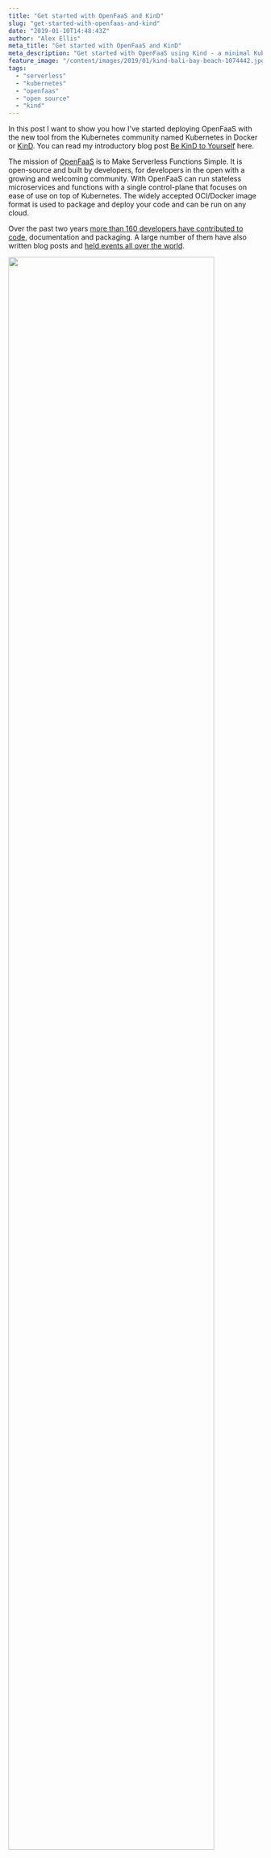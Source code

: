 ```yaml
---
title: "Get started with OpenFaaS and KinD"
slug: "get-started-with-openfaas-and-kind"
date: "2019-01-10T14:48:43Z"
author: "Alex Ellis"
meta_title: "Get started with OpenFaaS and KinD"
meta_description: "Get started with OpenFaaS using Kind - a minimal Kubernetes development environment that you can setup and tear-down with ease. Try out Serverless today!"
feature_image: "/content/images/2019/01/kind-bali-bay-beach-1074442.jpg"
tags:
  - "serverless"
  - "kubernetes"
  - "openfaas"
  - "open source"
  - "kind"
---
```


In this post I want to show you how I've started deploying OpenFaaS with the new tool from the Kubernetes community named Kubernetes in Docker or [KinD](https://github.com/kubernetes-sigs/kind). You can read my introductory blog post [Be KinD to Yourself](https://blog.alexellis.io/be-kind-to-yourself/) here.

The mission of [OpenFaaS](https://github.com/openfaas/faas) is to Make Serverless Functions Simple. It is open-source and built by developers, for developers in the open with a growing and welcoming community. With OpenFaaS can run stateless microservices and functions with a single control-plane that focuses on ease of use on top of Kubernetes. The widely accepted OCI/Docker image format is used to package and deploy your code and can be run on any cloud.

Over the past two years [more than 160 developers have contributed to code](https://kenfdev.o6s.io/github-stats-page#/), documentation and packaging. A large number of them have also written blog posts and [held events all over the world](https://github.com/openfaas/faas/blob/master/community.md).

<img src="https://raw.githubusercontent.com/openfaas/media/master/OpenFaaS_Magnet_3_1_png.png" width="90%">

> Find out more [about OpenFaaS on the blog](https://www.openfaas.com/blog) or GitHub [openfaas/faas](https://github.com/openfaas/faas)

## Pre-reqs

Unlike prior development environments for Kubernetes such as Docker for Mac or minikube - the only requirement for your system is Docker which means you can install this almost anywhere you can get `docker` installed.

This is also a nice experience for developers because it's the same on MacOS, Linux and Windows.

On a Linux host or Linux VM type in `$ curl -sLS https://get.docker.com | sudo sh`.

Download [Docker Desktop](https://www.docker.com/products/docker-desktop) for Windows or Mac.

## Create your cluster

### Install `kubectl`

The `kubectl` command is the main CLI needed to operate Kubernetes. 

* [Install and Set Up kubectl](https://kubernetes.io/docs/tasks/tools/install-kubectl/)

I like to install it via the [binary release here](https://kubernetes.io/docs/tasks/tools/install-kubectl/#install-kubectl-binary-using-curl).

### Get `kind`

You can get the latest and greatest by running the following command (if you have [Go installed locally](https://golang.org/dl/))

```
$ go get sigs.k8s.io/kind
```

Or if you don't want to install Golang on your system you can grab a binary from the [release page](https://github.com/kubernetes-sigs/kind/releases).

### Create one or more clusters

Another neat feature of `kind` is the ability to create one or more named clusters. I find this useful because OpenFaaS ships plain YAML files and a helm chart and I need to test both independently on a clean and fresh cluster. Why try to remove and delete all the objects you created between tests when you can just spin up an entirely fresh cluster in about the same time?

```
$ kind create cluster --name openfaas

Creating cluster 'kind-openfaas' ...
 ✓ Ensuring node image (kindest/node:v1.12.2) 🖼 
 ✓ [kind-openfaas-control-plane] Creating node container 📦 
 ✓ [kind-openfaas-control-plane] Fixing mounts 🗻 
 ✓ [kind-openfaas-control-plane] Starting systemd 🖥
 ✓ [kind-openfaas-control-plane] Waiting for docker to be ready 🐋 
⠈⡱ [kind-openfaas-control-plane] Starting Kubernetes (this may take a minute) ☸ 

```

Now there is something you must not forget if you work with other remote clusters. Always, always switch context into your new cluster before making changes.

```
$ export KUBECONFIG="$(kind get kubeconfig-path --name="openfaas")"
```

## Install OpenFaaS with helm

### Install helm and tiller

The easiest way to install OpenFaaS is to use the `helm` client and its server-side equivalent `tiller`.

* Create a ServiceAccount for Tiller:

```
$ kubectl -n kube-system create sa tiller \
 && kubectl create clusterrolebinding tiller \
      --clusterrole cluster-admin \
      --serviceaccount=kube-system:tiller
```

* Install the helm CLI

```
$ curl -sLSf https://raw.githubusercontent.com/helm/helm/master/scripts/get | sudo bash
```

* Install the Tiller server component

```
helm init --skip-refresh --upgrade --service-account tiller
```

> Note: it may take a minute or two to download `tiller` into your cluster.

### Install the OpenFaaS CLI

```
$ curl -sLSf https://cli.openfaas.com | sudo sh
```

Or on Mac use `brew install faas-cli`.

### Install OpenFaaS

You can install OpenFaaS with authentication on or off, it's up to you. Since your cluster is running locally you may want it turned off. If you decide otherwise then [checkout the documentation](https://docs.openfaas.com/).

* Create the `openfaas` and `openfaas-fn` namespaces:

```
$ kubectl apply -f https://raw.githubusercontent.com/openfaas/faas-netes/master/namespaces.yml
```

* Install using the helm chart:

```
$ helm repo add openfaas https://openfaas.github.io/faas-netes && \
    helm repo update && \
    helm upgrade openfaas --install openfaas/openfaas \
      --namespace openfaas  \
      --set basic_auth=false \
      --set functionNamespace=openfaas-fn \
      --set operator.create=true
```

The command above adds the OpenFaaS helm repository, then updates the local helm library and then installs OpenFaaS locally without authentication.

> Note: if you see `Error: could not find a ready tiller pod` then wait a few moments then try again.

You can fine-tune the settings like the timeouts, how many replicas of each service run, what version you are using and more using the [Helm chart readme](https://github.com/openfaas/faas-netes/tree/master/chart/openfaas).

## Check OpenFaaS is ready

The helm CLI should print a message such as: `To verify that openfaas has started, run:`

```
$ kubectl --namespace=openfaas get deployments -l "release=openfaas, app=openfaas"
```

The KinD cluster will now download all the core services that make up OpenFaaS and this could take a few minutes if you're on WiFi, so run the command above and look out for "AVAILABLE" turning to 1 for everything listed.

## Access OpenFaaS

Now that you've setup a cluster and OpenFaaS it's time to access the UI and API.

First forward the port of the gateway to your local machine using `kubectl`.

```
$ kubectl port-forward svc/gateway -n openfaas 8080:8080
```

> Note: If you already have a service running on port 8080, then change the port binding to `8888:8080` for instance. You should also run `export OPENFAAS_URL=http://127.0.0.1:8888` so that the CLI knows where to point to.

You can now use the OpenFaaS CLI and UI.

Open the UI at http://127.0.0.1:8080 and deploy a function from the *Function store* - a good example is "CertInfo" which can check when a TLS certificate will expire.

Downloading your chosen image may take a few seconds or minutes to deploy depending on your connection.

* Invoke the function then see its statistics and other information via the CLI:

```
$ faas-cli list -v
```

* Deploy figlet which can generate ASCII text messages, try it out.

```
$ faas-cli store deploy figlet
$ echo Hi! | faas-cli invoke figlet
```

You can use the `describe` verb for more information and to find your URL for use with `curl` or other tools and services.

```
$ faas-cli describe figlet
```

### Use the OpenFaaS CRD

You can also use the OpenFaaS Custom Resource Definition or CRD by typing in:

```
$ kubectl get functions -n openfaas-fn
```

When you create a new function for OpenFaaS you can use the CLI which calls the RESTful API of the OpenFaaS API Gateway, or generate a CRD YAML file instead.

* Here's an example with Node.js:

Change the `--prefix` do your own Docker Hub account or private Docker registry.

```
$ mkdir -p ~/dev/kind-blog/ && \
  cd ~/dev/kind-blog/ && \
  faas-cli template store pull node10-express && \
  faas-cli new --lang node10-express --prefix=alexellis2 openfaas-loves-crds
```

Our function looks like this:

```
$ cat openfaas-loves-crds/handler.js

"use strict"

module.exports = (event, context) => {
    let err;
    const result =             {
        status: "You said: " + JSON.stringify(event.body)
    };

    context
        .status(200)
        .succeed(result);
}
```

Now let's build and push the Docker image for our function

```
$ faas-cli up --skip-deploy -f openfaas-loves-crds.yml 
```

Followed by generating a CRD file to apply via `kubectl` instead of through the OpenFaaS CLI.

```
$ faas-cli generate crd  -f openfaas-loves-crds.yml 
---
apiVersion: openfaas.com/v1alpha2
kind: Function
metadata:
  name: openfaas-loves-crds
  namespace: openfaas-fn
spec:
  name: openfaas-loves-crds
  image: alexellis2/openfaas-loves-crds:latest
```

You can then pipe this output into a file to store in Git or pipe it directly to `kubectl` like this:

```
$ faas-cli generate crd  -f openfaas-loves-crds.yml | kubectl apply -f -
function.openfaas.com "openfaas-loves-crds" created

$ faas-cli list -v
Function                      	Image                                   	Invocations    	Replicas
openfaas-loves-crds           	alexellis2/openfaas-loves-crds:latest   	0              	1    
```

## Wrapping up

KinD is not the only way to deploy Kubernetes locally, or the only way to deploy OpenFaaS, but it's quick and easy and you could even create a bash script to do everything in one shot.

* If you'd like to keep learning then checkout the [official workshop](https://github.com/openfaas/workshop) which has been followed by hundreds of developers around the world already.

* Join Slack if you'd like to chat more or contribute to the project [Slack](https://docs.openfaas.com/community)

You can also [read the docs](https://docs.openfaas.com/community) to find out how to deploy to GKE, AKS, DigitalOcean Kubernetes, minikube, Docker Swarm and more.


For a chance to win OpenFaaS Swag tweet to [@openfaas](https://twitter.com/openfaas) with your KinD cluster.

<blockquote class="twitter-tweet" data-lang="en"><p lang="en" dir="ltr">Just wrapped up 6 bags of swag for awesome community members.. t-shirts, magnets, stickers, pins and written notes. It&#39;s great to be able to show appreciation. <a href="https://twitter.com/hashtag/oss?src=hash&amp;ref_src=twsrc%5Etfw">#oss</a> <a href="https://twitter.com/hashtag/community?src=hash&amp;ref_src=twsrc%5Etfw">#community</a> <a href="https://t.co/5qYn3MuYEp">pic.twitter.com/5qYn3MuYEp</a></p>&mdash; Alex Ellis (@alexellisuk) <a href="https://twitter.com/alexellisuk/status/1082020072154165248?ref_src=twsrc%5Etfw">January 6, 2019</a></blockquote> <script async src="https://platform.twitter.com/widgets.js" charset="utf-8"></script>